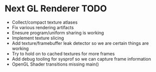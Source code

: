 # Next GL Renderer TODO

 * Collect/compact texture atlases
 * Fix various rendering artifacts
 * Enesure program/uniform sharing is working
 * Implement texture slicing
 * Add texture/framebuffer leak detector so we are certain things are working
 * Try to hold on to cached textures for more frames
 * Add debug tooling for sysprof so we can capture frame information
 * OpenGL Shader transitions missing main()

